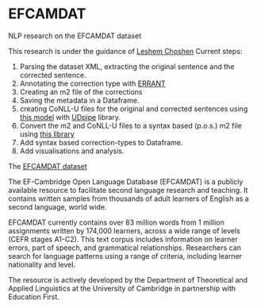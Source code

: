 # EFCAMDAT
NLP research on the EFCAMDAT dataset

This research is under the guidance of [Leshem Choshen](https://github.com/borgr)
Current steps:
1. Parsing the dataset XML, extracting the original sentence and the corrected sentence.
2. Annotating the correction type with [ERRANT](https://github.com/chrisjbryant/errant)
3. Creating an m2 file of the corrections
4. Saving the metadata in a Dataframe.
5. creating CoNLL-U files for the original and corrected sentences using [this model][model] with [UDpipe][UDPipe] library.
6. Convert the m2 and CoNLL-U files to a syntax based (p.o.s.) m2 file using [this library][gec]
7. Add syntax based correction-types to Dataframe.
8. Add visualisations and analysis.






The [EFCAMDAT dataset](https://philarion.mml.cam.ac.uk/)

The EF-Cambridge Open Language Database (EFCAMDAT) is a publicly available resource to facilitate second language research and teaching.
It contains written samples from thousands of adult learners of English as a second language, world wide.

EFCAMDAT currently contains over 83 million words from 1 million assignments written by 174,000 learners, across a wide range of levels (CEFR stages A1-C2).
This text corpus includes information on learner errors, part of speech, and grammatical relationships.
Researchers can search for language patterns using a range of criteria, including learner nationality and level.

The resource is actively developed by the Department of Theoretical and Applied Linguistics at the University of Cambridge in partnership with Education First.


[udpipe]: https://github.com/ufal/udpipe
[model]: https://lindat.mff.cuni.cz/repository/xmlui/handle/11234/1-3131
[gec]: https://github.com/borgr/GEC_UD_divergences